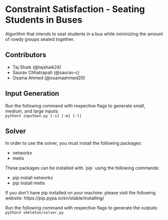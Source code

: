 # Constraint Satisfaction - Seating Students in Buses

Algorithm that intends to seat students in a bus while minimizing the amount of rowdy groups seated together.

## Contributors

<ul>
<li>Taj Shaik (@tajshaik24)</li>
<li>Saurav Chhatrapati (@saurav-c)</li>
<li>Osama Ahmed (@osamaahmed20)</li>
</ul>

## Input Generation

Run the following command with respective flags to generate small, medium, and large inputs:\
`python3 inputGen.py [-s] [-m] [-l]`

## Solver

In order to use the solver, you must install the following packages:
<ul>
<li>networkx</li>
<li>metis</li>
</ul> 
These packages can be installed with `pip` using the following commands: 
<ul>
<li>pip install networkx</li>
<li>pip install metis</li>
</ul> 
If you don't have pip installed on your machine: please visit the following website: https://pip.pypa.io/en/stable/installing/

Run the following command with respective flags to generate the outputs:\
`python3 skeleton/solver.py`

